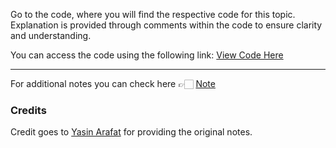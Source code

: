 Go to the code, where you will find the respective code for this topic. Explanation is provided through comments within the code to ensure clarity and understanding.

You can access the code using the following link:
[View Code Here](https://github.com/AbuTaher003/Machine-Learning-ML-/blob/main/Code/28_Column_transfomer.ipynb)

---
For additional notes you can check here 👉🏻 [Note](https://drive.google.com/file/d/1AL8Rtv71unhx3hXB_Kp8pvfjD9AMayp8/view
)

### Credits

Credit goes to [Yasin Arafat](https://github.com/yasin-arafat-05) for providing the original notes.
